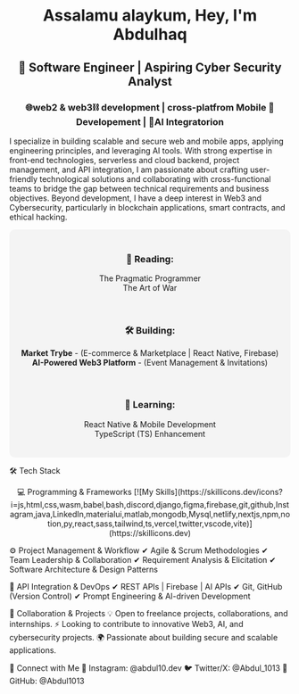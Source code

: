 <div align="center"><h1>Assalamu alaykum, Hey, I'm Abdulhaq</h1>
<h2>🚀 Software Engineer | Aspiring Cyber Security Analyst </h2>
  <h3> 🌐web2 & web3⛓ development | cross-platfrom Mobile 📱 Developement | 🤖AI Integratorion </h3>
</div>

I specialize in building scalable and secure web and mobile apps, applying engineering principles, and leveraging AI tools. With strong expertise in front-end technologies, serverless and cloud backend, project management, and API integration, I am passionate about crafting user-friendly technological solutions and collaborating with cross-functional teams to bridge the gap between technical requirements and business objectives. Beyond development, I have a deep interest in Web3 and Cybersecurity, particularly in blockchain applications, smart contracts, and ethical hacking.


<div style="display: flex; justify-content: space-around; align-items: center; padding: 20px; gap: 20px; flex-wrap: wrap; background-color: #f4f4f4; border-radius: 10px;">
  
  <!-- Reading Section -->
  <div style="text-align: center;">
    <h3>📖 Reading:</h3>
    <ul style="list-style: none; padding: 0;">
      <li>The Pragmatic Programmer</li>
      <li>The Art of War</li>
    </ul>
  </div>

  <!-- Building Section -->
  <div style="text-align: center;">
    <h3>🛠 Building:</h3>
    <ul style="list-style: none; padding: 0;">
      <li><b>Market Trybe</b> - (E-commerce & Marketplace | React Native, Firebase)</li>
      <li><b>AI-Powered Web3 Platform</b> - (Event Management & Invitations)</li>
    </ul>
  </div>

  <!-- Learning Section -->
  <div style="text-align: center;">
    <h3>🎯 Learning:</h3>
    <ul style="list-style: none; padding: 0;">
      <li>React Native & Mobile Development</li>
      <li>TypeScript (TS) Enhancement</li>
    </ul>
  </div>

</div>


🛠️ Tech Stack
<p align="center">
💻 Programming & Frameworks
[![My Skills](https://skillicons.dev/icons?i=js,html,css,wasm,babel,bash,discord,django,figma,firebase,git,github,Instagram,java,LinkedIn,materialui,matlab,mongodb,Mysql,netlify,nextjs,npm,notion,py,react,sass,tailwind,ts,vercel,twitter,vscode,vite)](https://skillicons.dev)
</p>


⚙ Project Management & Workflow
✔ Agile & Scrum Methodologies
✔ Team Leadership & Collaboration
✔ Requirement Analysis & Elicitation
✔ Software Architecture & Design Patterns

🔗 API Integration & DevOps
✔ REST APIs | Firebase | AI APIs 
✔ Git, GitHub (Version Control)
✔ Prompt Engineering & AI-driven Development

💼 Collaboration & Projects
💡 Open to freelance projects, collaborations, and internships.
⚡ Looking to contribute to innovative Web3, AI, and cybersecurity projects.
🌍 Passionate about building secure and scalable applications.

📲 Connect with Me
📸 Instagram: @abdul10.dev
🐦 Twitter/X: @Abdul_1013
💼 GitHub: @Abdul1013

